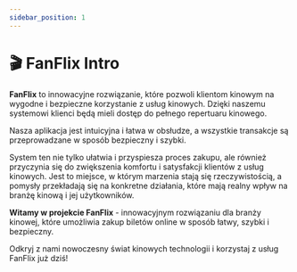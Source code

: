 ```yaml
---
sidebar_position: 1
---
```


# 🎬 FanFlix Intro

**FanFlix** to innowacyjne rozwiązanie, które pozwoli klientom kinowym na wygodne i bezpieczne korzystanie z usług kinowych. Dzięki naszemu systemowi klienci będą mieli dostęp do pełnego repertuaru kinowego.

Nasza aplikacja jest intuicyjna i łatwa w obsłudze, a wszystkie transakcje są przeprowadzane w sposób bezpieczny i szybki. 

System ten nie tylko ułatwia i przyspiesza proces zakupu, ale również przyczynia się do zwiększenia komfortu i satysfakcji klientów z usług kinowych. Jest to miejsce, w którym marzenia stają się rzeczywistością, a pomysły przekładają się na konkretne działania, które mają realny wpływ na branżę kinową i jej użytkowników. 

**Witamy w projekcie FanFlix** - innowacyjnym rozwiązaniu dla branży kinowej, które umożliwia zakup biletów online w sposób łatwy, szybki i bezpieczny.





Odkryj z nami nowoczesny świat kinowych technologii i korzystaj z usług FanFlix już dziś!